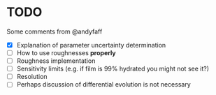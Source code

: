 # TODO

Some comments from @andyfaff

- [x] Explanation of parameter uncertainty determination
- [ ] How to use roughnesses **properly**
- [ ] Roughness implementation
- [ ] Sensitivity limits (e.g. if film is 99% hydrated you might not see it?)
- [ ] Resolution
- [ ] Perhaps discussion of differential evolution is not necessary
